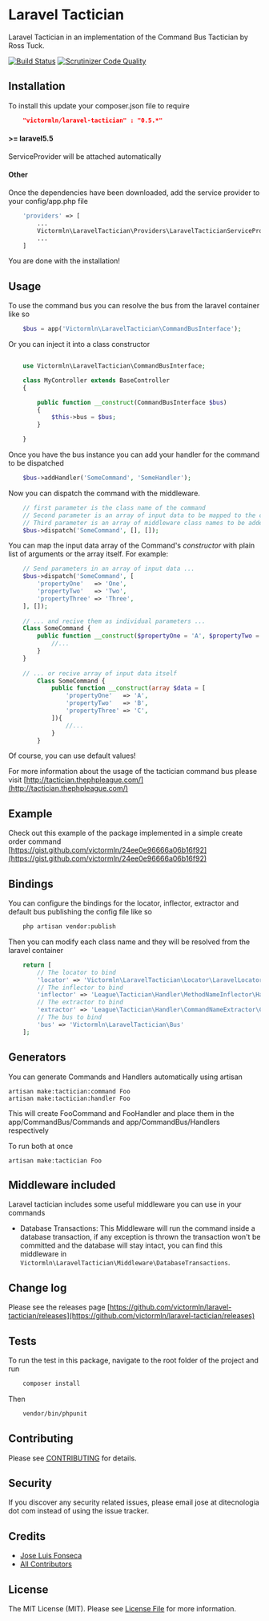 Laravel Tactician
===============================

Laravel Tactician in an implementation of the Command Bus Tactician by Ross Tuck.

[![Build Status](https://travis-ci.org/victormln/laravel-tactician.svg)](https://travis-ci.org/victormln/laravel-tactician)
[![Scrutinizer Code Quality](https://scrutinizer-ci.com/g/victormln/laravel-tactician/badges/quality-score.png?b=master)](https://scrutinizer-ci.com/g/victormln/laravel-tactician/?branch=master)

## Installation

To install this update your composer.json file to require

```json
    "victormln/laravel-tactician" : "0.5.*"
```

#### >= laravel5.5

ServiceProvider will be attached automatically

#### Other

Once the dependencies have been downloaded, add the service provider to your config/app.php file

```php
    'providers' => [
        ...
        Victormln\LaravelTactician\Providers\LaravelTacticianServiceProvider::class
        ...
    ]
```
You are done with the installation!

## Usage

To use the command bus you can resolve the bus from the laravel container like so

```php
    $bus = app('Victormln\LaravelTactician\CommandBusInterface');
```
Or you can inject it into a class constructor

```php

    use Victormln\LaravelTactician\CommandBusInterface;

    class MyController extends BaseController
    {

        public function __construct(CommandBusInterface $bus)
        {
            $this->bus = $bus;
        }

    }

```

Once you have the bus instance you can add your handler for the command to be dispatched

```php
    $bus->addHandler('SomeCommand', 'SomeHandler');
```
Now you can dispatch the command with the middleware.

```php
    // first parameter is the class name of the command
    // Second parameter is an array of input data to be mapped to the command
    // Third parameter is an array of middleware class names to be added to the stack
    $bus->dispatch('SomeCommand', [], []);
```

You can map the input data array of the Command's _constructor_ with plain list of arguments or the array itself. For example:

```php
    // Send parameters in an array of input data ...    
    $bus->dispatch('SomeCommand', [
        'propertyOne'   => 'One',
        'propertyTwo'   => 'Two',
        'propertyThree' => 'Three',
    ], []);
    
    // ... and recive them as individual parameters ... 
    Class SomeCommand {
        public function __construct($propertyOne = 'A', $propertyTwo = 'B', $propertyThree = 'C'){
            //...
        }
    }
    
    // ... or recive array of input data itself 
        Class SomeCommand {
            public function __construct(array $data = [
                'propertyOne'   => 'A',
                'propertyTwo'   => 'B',
                'propertyThree' => 'C',
            ]){
                //...
            }
        }
```

Of course, you can use default values!

For more information about the usage of the tactician command bus please visit [http://tactician.thephpleague.com/](http://tactician.thephpleague.com/)

## Example

Check out this example of the package implemented in a simple create order command [https://gist.github.com/victormln/24ee0e96666a06b16f92](https://gist.github.com/victormln/24ee0e96666a06b16f92)

## Bindings

You can configure the bindings for the locator, inflector, extractor and default bus publishing the config file like so

```bash
    php artisan vendor:publish
```

Then you can modify each class name and they will be resolved from the laravel container

```php
    return [
        // The locator to bind
        'locator' => 'Victormln\LaravelTactician\Locator\LaravelLocator',
        // The inflector to bind
        'inflector' => 'League\Tactician\Handler\MethodNameInflector\HandleInflector',
        // The extractor to bind
        'extractor' => 'League\Tactician\Handler\CommandNameExtractor\ClassNameExtractor',
        // The bus to bind
        'bus' => 'Victormln\LaravelTactician\Bus'
    ];
```

## Generators

You can generate Commands and Handlers automatically using artisan

```
artisan make:tactician:command Foo
artisan make:tactician:handler Foo
```

This will create FooCommand and FooHandler and place them in the app/CommandBus/Commands and app/CommandBus/Handlers respectively

To run both at once

```
artisan make:tactician Foo
```

## Middleware included

Laravel tactician includes some useful middleware you can use in your commands

- Database Transactions: This Middleware will run the command inside a database transaction, if any exception is thrown the transaction won't be committed and the database will stay intact, you can find this middleware in `Victormln\LaravelTactician\Middleware\DatabaseTransactions`.  

## Change log

Please see the releases page [https://github.com/victormln/laravel-tactician/releases](https://github.com/victormln/laravel-tactician/releases)

## Tests

To run the test in this package, navigate to the root folder of the project and run

```bash
    composer install
```
Then

```bash
    vendor/bin/phpunit
```

## Contributing

Please see [CONTRIBUTING](CONTRIBUTING.md) for details.

## Security

If you discover any security related issues, please email jose at ditecnologia dot com instead of using the issue tracker.

## Credits

- [Jose Luis Fonseca](https://github.com/victormln)
- [All Contributors](../../contributors)

## License

The MIT License (MIT). Please see [License File](license.md) for more information.
